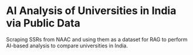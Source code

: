 # AI Analysis of Universities in India via Public Data

Scraping SSRs from NAAC and using them as a dataset for RAG to perform AI-based analysis to compare universities in India.  
